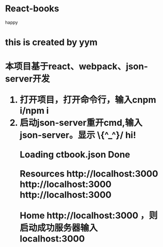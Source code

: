 # React-books
happy 
<h1>this is created by yym<h1>
<p>本项目基于react、webpack、json-server开发</p>
<ol>
  <li>打开项目，打开命令行，输入cnpm i/npm i</li>
  <li><b>启动json-server</b>重开cmd,输入json-server。显示  \{^_^}/ hi!

  Loading ctbook.json
  Done

  Resources
  http://localhost:3000
  http://localhost:3000
  http://localhost:3000

  Home
  http://localhost:3000
  ，则启动成功服务器输入localhost:3000</li>
</ol>
